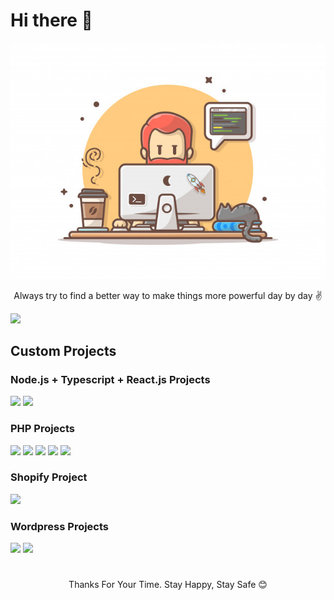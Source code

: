 <div>
<h1>Hi there 👋</h1>
<div align="center">
<img src="./programmer-with-code-cat-book-coffee-vector-clip-art-illustration_138676-92.jpeg">


Always try to find a better way to make things more powerful day by day ✌️
</div>
</div>

![](https://komarev.com/ghpvc/?username=your-github-username&style=flat-square&color=red)


<h2>Custom Projects</h2>

<h3>Node.js + Typescript + React.js Projects</h3>

[![](https://img.shields.io/badge/Paiesa-Payment%20Gateway%20Website-blueviolet?style=for-the-badge)](https://paiesa.com) [![](https://img.shields.io/badge/Render%20Hacks-Forum%20Website-red?style=for-the-badge)](https://renderhacks.com)

<h3>PHP Projects</h3>

[![](https://img.shields.io/badge/Halastore%20v1-Ecommerce%20Website-important?style=for-the-badge)](https://halastore.ly)  [![](https://img.shields.io/badge/V2%20Halastore%20-Ecommerce%20Website-important?style=for-the-badge)](https://v2.halastore.ly)
[![](https://img.shields.io/badge/GuardWatch-Family%20Security%20Website-critical?style=for-the-badge)](https://guardwatch.net) [![](https://img.shields.io/badge/All%20Surgical-Surgical%20Solutions%20Website-blue?style=for-the-badge)](https://allsurgical.net)
[![](https://img.shields.io/badge/Vitaral%20Nutrition-Health%20&%20Nutrition%20Website-orange?style=for-the-badge)](https://vitaral.co.uk)

<h3>Shopify Project</h3>

[![](https://img.shields.io/badge/Zede%20Paris-%20International%20Bags%20Selling%20Store-gray?style=for-the-badge)](https://zede-paris.com)

<h3>Wordpress Projects</h3>

[![](https://img.shields.io/badge/Di%20Live-%20Online%20Coaching%20Website-gold?style=for-the-badge)](https://dilive.com.au/) [![](https://img.shields.io/badge/Keith%20Allen-%20Yoga%20Training%20Website-black?style=for-the-badge)](https://www.keithjallen.com/)


<div align="center">
  <h1></h1>
Thanks For Your Time. Stay Happy, Stay Safe 😊
</div>
